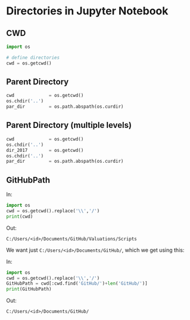 # Directories in Jupyter Notebook

## CWD

```python
import os

# define directories
cwd = os.getcwd()
```

## Parent Directory

```python
cwd             = os.getcwd()
os.chdir('..')
par_dir         = os.path.abspath(os.curdir)
```

## Parent Directory (multiple levels)

```python
cwd             = os.getcwd()
os.chdir('..')
dir_2017        = os.getcwd()
os.chdir('..')
par_dir         = os.path.abspath(os.curdir)
```
## GitHubPath

In:
```python
import os
cwd = os.getcwd().replace('\\','/')
print(cwd)
```
Out:
```
C:/Users/<id>/Documents/GitHub/Valuations/Scripts
```

We want just `C:/Users/<id>/Documents/GitHub/`, which we get using this:

In:
```python
import os
cwd = os.getcwd().replace('\\','/')
GitHubPath = cwd[:cwd.find('GitHub/')+len('GitHub/')]
print(GitHubPath)
```

Out:
```
C:/Users/<id>/Documents/GitHub/
```


